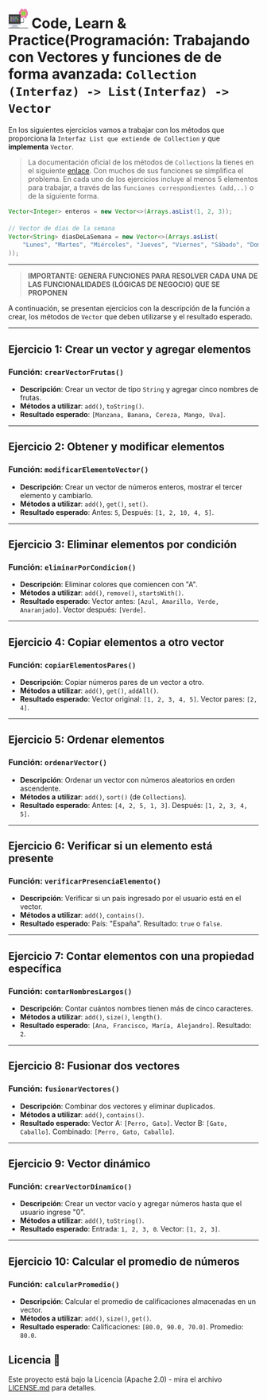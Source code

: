 # <img src=../../../../../images/computer.png width="40"> Code, Learn & Practice(Programación: Trabajando con Vectores y funciones de de forma avanzada: `Collection (Interfaz) -> List(Interfaz) -> Vector`

En los siguientes ejercicios vamos a trabajar con los métodos que proporciona la `Interfaz List que extiende de Collection` y que **implementa** `Vector`.

> La documentación oficial de los métodos de `Collections` la tienes en el siguiente [enlace](https://docs.oracle.com/en/java/javase/17/docs/api/java.base/java/util/Collections.html).
> Con muchos de sus funciones se simplifica el problema.
> En cada uno de los ejercicios incluye al menos 5 elementos para trabajar, a través de las `funciones correspondientes (add,..)` o de la siguiente forma.

```java
Vector<Integer> enteros = new Vector<>(Arrays.asList(1, 2, 3));
        
// Vector de días de la semana
Vector<String> diasDeLaSemana = new Vector<>(Arrays.asList(
    "Lunes", "Martes", "Miércoles", "Jueves", "Viernes", "Sábado", "Domingo"
));
```

---

>**IMPORTANTE: GENERA FUNCIONES PARA RESOLVER CADA UNA DE LAS FUNCIONALIDADES (LÓGICAS DE NEGOCIO) QUE SE PROPONEN**

A continuación, se presentan ejercicios con la descripción de la función a crear, los métodos de `Vector` que deben utilizarse y el resultado esperado.

---

## Ejercicio 1: Crear un vector y agregar elementos

### Función: `crearVectorFrutas()`

- **Descripción**: Crear un vector de tipo `String` y agregar cinco nombres de frutas.
- **Métodos a utilizar**: `add()`, `toString()`.
- **Resultado esperado**: `[Manzana, Banana, Cereza, Mango, Uva]`.

---

## Ejercicio 2: Obtener y modificar elementos

### Función: `modificarElementoVector()`

- **Descripción**: Crear un vector de números enteros, mostrar el tercer elemento y cambiarlo.
- **Métodos a utilizar**: `add()`, `get()`, `set()`.
- **Resultado esperado**: Antes: `5`, Después: `[1, 2, 10, 4, 5]`.

---

## Ejercicio 3: Eliminar elementos por condición

### Función: `eliminarPorCondicion()`

- **Descripción**: Eliminar colores que comiencen con "A".
- **Métodos a utilizar**: `add()`, `remove()`, `startsWith()`.
- **Resultado esperado**: Vector antes: `[Azul, Amarillo, Verde, Anaranjado]`. Vector después: `[Verde]`.

---

## Ejercicio 4: Copiar elementos a otro vector

### Función: `copiarElementosPares()`

- **Descripción**: Copiar números pares de un vector a otro.
- **Métodos a utilizar**: `add()`, `get()`, `addAll()`.
- **Resultado esperado**: Vector original: `[1, 2, 3, 4, 5]`. Vector pares: `[2, 4]`.

---

## Ejercicio 5: Ordenar elementos

### Función: `ordenarVector()`

- **Descripción**: Ordenar un vector con números aleatorios en orden ascendente.
- **Métodos a utilizar**: `add()`, `sort()` (de `Collections`).
- **Resultado esperado**: Antes: `[4, 2, 5, 1, 3]`. Después: `[1, 2, 3, 4, 5]`.

---

## Ejercicio 6: Verificar si un elemento está presente

### Función: `verificarPresenciaElemento()`

- **Descripción**: Verificar si un país ingresado por el usuario está en el vector.
- **Métodos a utilizar**: `add()`, `contains()`.
- **Resultado esperado**: País: "España". Resultado: `true` o `false`.

---

## Ejercicio 7: Contar elementos con una propiedad específica

### Función: `contarNombresLargos()`

- **Descripción**: Contar cuántos nombres tienen más de cinco caracteres.
- **Métodos a utilizar**: `add()`, `size()`, `length()`.
- **Resultado esperado**: `[Ana, Francisco, María, Alejandro]`. Resultado: `2`.

---

## Ejercicio 8: Fusionar dos vectores

### Función: `fusionarVectores()`

- **Descripción**: Combinar dos vectores y eliminar duplicados.
- **Métodos a utilizar**: `add()`, `contains()`.
- **Resultado esperado**: Vector A: `[Perro, Gato]`. Vector B: `[Gato, Caballo]`. Combinado: `[Perro, Gato, Caballo]`.

---

## Ejercicio 9: Vector dinámico

### Función: `crearVectorDinamico()`

- **Descripción**: Crear un vector vacío y agregar números hasta que el usuario ingrese "0".
- **Métodos a utilizar**: `add()`, `toString()`.
- **Resultado esperado**: Entrada: `1, 2, 3, 0`. Vector: `[1, 2, 3]`.

---

## Ejercicio 10: Calcular el promedio de números

### Función: `calcularPromedio()`

- **Descripción**: Calcular el promedio de calificaciones almacenadas en un vector.
- **Métodos a utilizar**: `add()`, `size()`, `get()`.
- **Resultado esperado**: Calificaciones: `[80.0, 90.0, 70.0]`. Promedio: `80.0`.

## Licencia 📄

Este proyecto está bajo la Licencia (Apache 2.0) - mira el archivo [LICENSE.md]([../../../LICENSE.md](https://github.com/jpexposito/code-learn-practice/blob/main/LICENSE)) para detalles.
